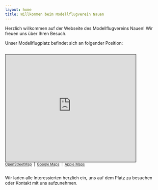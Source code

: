 ```yaml
---
layout: home
title: Willkommen beim Modellflugverein Nauen
---
```


Herzlich willkommen auf der Webseite des Modellflugvereins Nauen! Wir freuen uns über Ihren Besuch.

Unser Modellflugplatz befindet sich an folgender Position:

<div style="width: 100%; max-width: 600px; margin: 2em 0;">
	<iframe class="map" width="425" height="350" src="https://www.openstreetmap.org/export/embed.html?bbox=12.786406874656679%2C52.596961183299314%2C12.791299223899843%2C52.599313716646364&amp;layer=mapnik" style="border: 1px solid black"></iframe>
	<br/>
	<small>
		<a href="https://osm.org/go/0MZS1Bwb5--?way=671031862" target="_blank" rel="noopener">OpenStreetMap</a>
		&nbsp;|&nbsp;
		<a href="https://maps.app.goo.gl/idNGpqqV4mPJfWS59" target="_blank" rel="noopener">Google Maps</a>
		&nbsp;|&nbsp;
		<a href="https://maps.apple/p/9YPEVpeyQr6iFq" target="_blank" rel="noopener">Apple Maps</a>
	</small>
</div>

Wir laden alle Interessierten herzlich ein, uns auf dem Platz zu besuchen oder Kontakt mit uns aufzunehmen.
